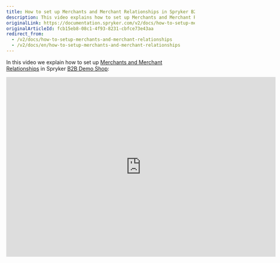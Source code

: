 ```yaml
---
title: How to set up Merchants and Merchant Relationships in Spryker B2B Demo Shop
description: This video explains how to set up Merchants and Merchant Relationships in Spryker B2B Demo Shop.
originalLink: https://documentation.spryker.com/v2/docs/how-to-setup-merchants-and-merchant-relationships
originalArticleId: fcb15eb8-08c1-4f93-8231-cbfce73e43aa
redirect_from:
  - /v2/docs/how-to-setup-merchants-and-merchant-relationships
  - /v2/docs/en/how-to-setup-merchants-and-merchant-relationships
---
```


In this video we explain how to set up [Merchants and Merchant Relationships](/docs/scos/dev/features/201903.0/company-account-management/merchants-and-merchant-relations/merchants-and-merchant-relations.html) in Spryker [B2B Demo Shop](/docs/scos/user/about-spryker/201903.0/demo-shops.html#b2b-demo-shop):

<iframe src="https://fast.wistia.net/embed/iframe/aowgi1c6k1" title="How to Setup Merchants and Merchant Relationships in Spryker B2B Video" allowtransparency="true" frameborder="0" scrolling="no" class="wistia_embed" name="wistia_embed" allowfullscreen="0" mozallowfullscreen="0" webkitallowfullscreen="0" oallowfullscreen="0" msallowfullscreen="0" width="720" height="480"></iframe>
